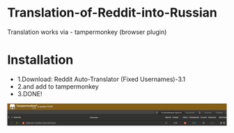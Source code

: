 # Translation-of-Reddit-into-Russian
Translation works via - tampermonkey (browser plugin)

# Installation
- 1.Download: Reddit Auto-Translator (Fixed Usernames)-3.1
- 2.and add to tampermonkey
- 3.DONE!

![йоу](presentation/photo.jpg)
